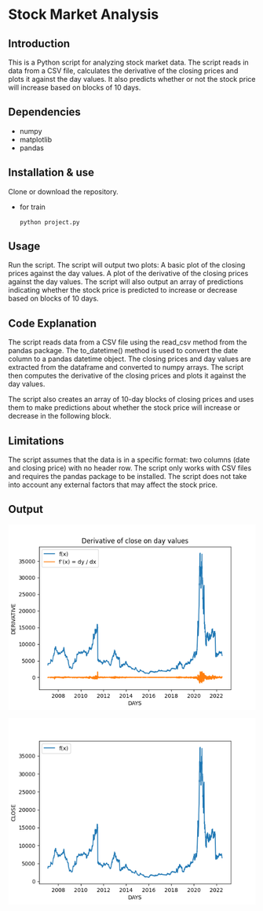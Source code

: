 Stock Market Analysis
===
## Introduction
This is a Python script for analyzing stock market data. The script reads in data from a CSV file, calculates the derivative of the closing prices and plots it against the day values. It also predicts whether or not the stock price will increase based on blocks of 10 days.

## Dependencies
- numpy
- matplotlib
- pandas

## Installation & use
Clone or download the repository.
- for train
  ```
  python project.py
  ```
## Usage  
Run the script.
The script will output two plots:
A basic plot of the closing prices against the day values.
A plot of the derivative of the closing prices against the day values.
The script will also output an array of predictions indicating whether the stock price is predicted to increase or decrease based on blocks of 10 days.

## Code Explanation
The script reads data from a CSV file using the read_csv method from the pandas package. The to_datetime() method is used to convert the date column to a pandas datetime object. The closing prices and day values are extracted from the dataframe and converted to numpy arrays. The script then computes the derivative of the closing prices and plots it against the day values.

The script also creates an array of 10-day blocks of closing prices and uses them to make predictions about whether the stock price will increase or decrease in the following block.

## Limitations
The script assumes that the data is in a specific format: two columns (date and closing price) with no header row.
The script only works with CSV files and requires the pandas package to be installed.
The script does not take into account any external factors that may affect the stock price.

## Output
![sample](https://github.com/sajiniho07/StockMarketPrediction/blob/master/res/derivative_plot.png)

![sample](https://github.com/sajiniho07/StockMarketPrediction/blob/master/res/basic_plot.png)